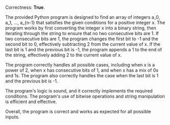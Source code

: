 Correctness: **True**.

The provided Python program is designed to find an array of integers a_0, a_1, ..., a_{n-1} that satisfies the given conditions for a positive integer x. The program works by first converting the integer x into a binary string, then iterating through the string to ensure that no two consecutive bits are 1. If two consecutive bits are 1, the program changes the first bit to -1 and the second bit to 0, effectively subtracting 2 from the current value of x. If the last bit is 1 and the previous bit is -1, the program appends a 1 to the end of the string, effectively adding 2 to the current value of x.

The program correctly handles all possible cases, including when x is a power of 2, when x has consecutive bits of 1, and when x has a mix of 0s and 1s. The program also correctly handles the case when the last bit is 1 and the previous bit is -1.

The program's logic is sound, and it correctly implements the required conditions. The program's use of bitwise operations and string manipulation is efficient and effective.

Overall, the program is correct and works as expected for all possible inputs.